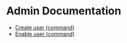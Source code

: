 # Admin Documentation

- [Create user (command)](create_user_command.md)
- [Enable user (command)](enable_user.md)
